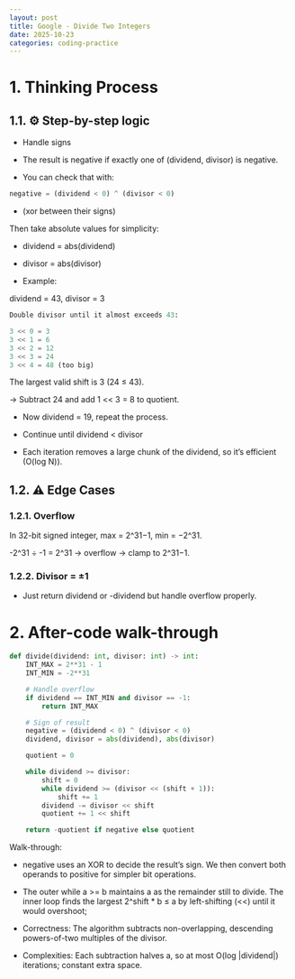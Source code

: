 ```yaml
---
layout: post
title: Google - Divide Two Integers
date: 2025-10-23
categories: coding-practice
---
```


# 1. Thinking Process

## 1.1. ⚙️ Step-by-step logic

- Handle signs

- The result is negative if exactly one of (dividend, divisor) is negative.

- You can check that with:

```python
negative = (dividend < 0) ^ (divisor < 0)
```
- (xor between their signs)

Then take absolute values for simplicity:

- dividend = abs(dividend)
- divisor = abs(divisor)

- Example:

dividend = 43, divisor = 3

```python
Double divisor until it almost exceeds 43:

3 << 0 = 3
3 << 1 = 6
3 << 2 = 12
3 << 3 = 24
3 << 4 = 48 (too big)

```


The largest valid shift is 3 (24 ≤ 43).

→ Subtract 24 and add 1 << 3 = 8 to quotient.

- Now dividend = 19, repeat the process.

- Continue until dividend < divisor

- Each iteration removes a large chunk of the dividend, so it’s efficient (O(log N)).

## 1.2. ⚠️ Edge Cases

### 1.2.1. Overflow

In 32-bit signed integer, max = 2^31−1, min = −2^31.

-2^31 ÷ -1 = 2^31 → overflow → clamp to 2^31−1.

### 1.2.2. Divisor = ±1

- Just return dividend or -dividend but handle overflow properly.

# 2. After-code walk-through

```python
def divide(dividend: int, divisor: int) -> int:
    INT_MAX = 2**31 - 1
    INT_MIN = -2**31

    # Handle overflow
    if dividend == INT_MIN and divisor == -1:
        return INT_MAX

    # Sign of result
    negative = (dividend < 0) ^ (divisor < 0)
    dividend, divisor = abs(dividend), abs(divisor)

    quotient = 0

    while dividend >= divisor:
        shift = 0
        while dividend >= (divisor << (shift + 1)):
            shift += 1
        dividend -= divisor << shift
        quotient += 1 << shift

    return -quotient if negative else quotient

```

Walk-through:

- negative uses an XOR to decide the result’s sign. We then convert both operands to positive for simpler bit operations.

- The outer while a >= b maintains a as the remainder still to divide. The inner loop finds the largest 2^shift * b ≤ a by left-shifting (<<) until it would overshoot;

- Correctness: The algorithm subtracts non-overlapping, descending powers-of-two multiples of the divisor.

- Complexities: Each subtraction halves a, so at most O(log |dividend|) iterations; constant extra space.
